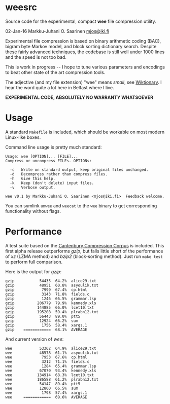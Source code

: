 weesrc
======

Source code for the experimental, compact **wee** file compression utility.

02-Jan-16  Markku-Juhani O. Saarinen  <mjos@iki.fi>

Experimental file compression is based on binary arithmetic coding (BAC),
bigram byte Markov model, and block sorting dictionary search.
Despite these fairly advanced techniques, the codebase is still well under 1000
lines and the speed is not too bad. 

This is work in progress -- I hope to tune various parameters and encodings 
to beat other state of the art compression tools. 

The adjective (and my file extension) "wee" means *small*, see
[Wiktionary](https://en.wiktionary.org/wiki/wee#Adjective).
I hear the word quite a lot here in Belfast where I live.


**EXPERIMENTAL CODE, ABSOLUTELY NO WARRANTY WHATSOEVER**

# Usage

A standard `Makefile` is included, which should be workable on most
modern Linux-like boxes.

Command line usage is pretty much standard:
```
Usage: wee [OPTION]... [FILE]...
Compress or uncompress FILEs. OPTIONs:

  -c   Write on standard output, keep original files unchanged.
  -d   Decompress rather than compress files.
  -h   Give this help.
  -k   Keep (don't delete) input files.
  -v   Verbose output.

wee v0.1 by Markku-Juhani O. Saarinen <mjos@iki.fi>  Feedback welcome.
```
You can symlink `unwee` and `weecat` to the
`wee` binary to get corresponding functionality without flags.

# Performance

A test suite based on the
[Cantenbury Compression Corpus](http://corpus.canterbury.ac.nz/) is included.
This first alpha release outperforms *gzip*, but falls little short of the
performance of *xz* (LZMA method) and *bzip2* (block-sorting method).
Just run `make test` to perform full comparison.

Here is the output for *gzip*:
```
gzip           54435  64.2%  alice29.txt
gzip           48951  60.8%  asyoulik.txt
gzip            7999  67.4%  cp.html
gzip            3143  71.8%  fields.c
gzip            1246  66.5%  grammar.lsp
gzip          206779  79.9%  kennedy.xls
gzip          144885  66.0%  lcet10.txt
gzip          195208  59.4%  plrabn12.txt
gzip           56443  89.0%  ptt5
gzip           12924  66.2%  sum
gzip            1756  58.4%  xargs.1
gzip    ============  68.1%  AVERAGE
```

And current version of *wee*:
```
wee 	       53362  64.9%  alice29.txt
wee     	   48578  61.1%  asyoulik.txt
wee 	        7953  67.6%  cp.html
wee 	        3212  71.1%  fields.c
wee 	        1284  65.4%  grammar.lsp
wee     	   67070  93.4%  kennedy.xls
wee 	      134914  68.3%  lcet10.txt
wee     	  186588  61.2%  plrabn12.txt
wee 	       54147  89.4%  ptt5
wee     	   12800  66.5%  sum
wee 	        1798  57.4%  xargs.1
wee		============  69.6%  AVERAGE
```

